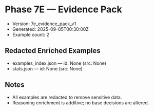 # Phase 7E — Evidence Pack

- Version: 7e_evidence_pack_v1
- Generated: 2025-09-05T00:30:00Z
- Example count: 2

## Redacted Enriched Examples

- examples_index.json — id: None (src: None)
- stats.json — id: None (src: None)

## Notes
- All examples are redacted to remove sensitive data.
- Reasoning enrichment is additive; no base decisions are altered.